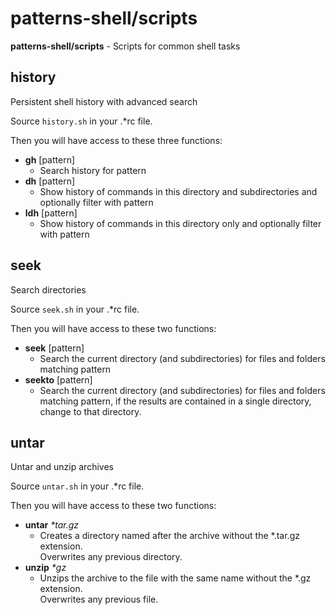 # patterns-shell/scripts

**patterns-shell/scripts** - Scripts for common shell tasks

## history
Persistent shell history with advanced search

Source `history.sh` in your .\*rc file.

Then you will have access to these three functions:
* **gh** [pattern]
  * Search history for pattern
* **dh** [pattern]
  * Show history of commands in this directory and subdirectories and optionally filter with pattern
* **ldh** [pattern]
  * Show history of commands in this directory only and optionally filter with pattern

## seek
Search directories

Source `seek.sh` in your .\*rc file.

Then you will have access to these two functions:
* **seek** [pattern]
  * Search the current directory (and subdirectories) for files and folders matching pattern
* **seekto** [pattern]
  * Search the current directory (and subdirectories) for files and folders matching pattern, if the results are contained in a single directory, change to that directory.

## untar
Untar and unzip archives

Source `untar.sh` in your .\*rc file.

Then you will have access to these two functions:
* **untar** *\*tar.gz*
  * Creates a directory named after the archive without the \*.tar.gz extension.  
    Overwrites any previous directory.
* **unzip** *\*gz*
  * Unzips the archive to the file with the same name without the \*.gz extension.  
    Overwrites any previous file.
